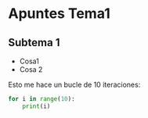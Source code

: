 # Apuntes Tema1

## Subtema 1

* Cosa1
* Cosa 2

Esto me hace un bucle de 10 iteraciones:

```python
for i in range(10):
    print(i)
```